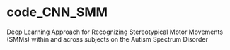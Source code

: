 # code_CNN_SMM
Deep Learning Approach for Recognizing Stereotypical Motor Movements (SMMs) within and across subjects on the Autism Spectrum Disorder
